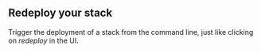 

## Redeploy your stack

Trigger the deployment of a stack from the command line, just like clicking on _redeploy_ in the UI.

